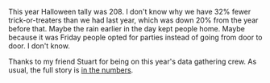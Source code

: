 <!-- 
.. title: Fewer Trick or Treaters This Year
.. slug: halloween-2014
.. link: 
.. description: 
.. tags: Halloween
.. date: 2014/11/01 2:30
-->

This year Halloween tally was 208.  I don't know why we have 32%
fewer trick-or-treaters than we had last year, which was down 20%
from the year before that.  Maybe the rain earlier in the day kept
people home.  Maybe because it was Friday people opted for parties
instead of going from door to door.  I don't know.

<script type="text/javascript" src="//ajax.googleapis.com/ajax/static/modules/gviz/1.0/chart.js">
{"dataSourceUrl":"//docs.google.com/spreadsheet/tq?key=0AnpKmkglpRs5dDh3dWRmRlFVaG0yc08xU0lhTzF1NUE&transpose=1&headers=0&range=C20%3AH21&gid=9&pub=1","options":{"titleTextStyle":{"bold":true,"color":"#000","fontSize":"24"},"series":{"0":{"color":"#b45f06"}},"animation":{"duration":500},"width":600,"hAxis":{"useFormatFromData":true,"title":"","minValue":null,"viewWindowMode":null,"textStyle":{"bold":true,"color":"#222","fontSize":"20"},"viewWindow":null,"maxValue":null},"vAxes":[{"useFormatFromData":true,"title":"","minValue":0,"viewWindowMode":"explicit","textStyle":{"bold":true,"color":"#222","fontSize":"20"},"logScale":false,"viewWindow":{"min":0,"max":null},"maxValue":null},{"useFormatFromData":true,"minValue":null,"logScale":false,"viewWindow":{"min":null,"max":null},"maxValue":null}],"booleanRole":"certainty","title":"Trick or Treaters, Menlo Park, CA","height":240,"legend":"none","useFirstColumnAsDomain":true,"isStacked":false,"tooltip":{}},"state":{},"view":{},"isDefaultVisualization":false,"chartType":"ColumnChart","chartName":"Chart 4"}
</script>

Thanks to my friend Stuart for being on this year's data gathering
crew.  As usual, the full story is 
<a href="https://docs.google.com/spreadsheet/ccc?key=0AnpKmkglpRs5dDh3dWRmRlFVaG0yc08xU0lhTzF1NUE">in the numbers</a>.


